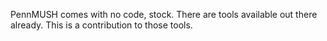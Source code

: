 PennMUSH comes with no code, stock. There are tools available out there already. This is a contribution to those tools.
